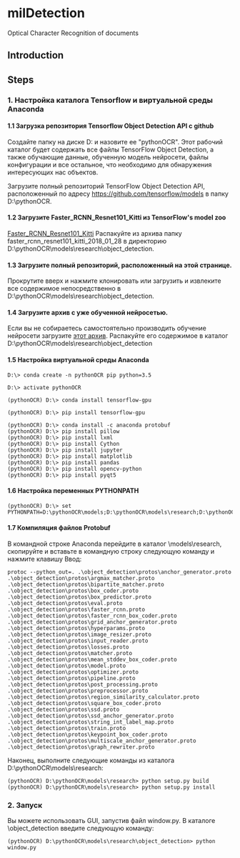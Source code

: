 
# milDetection
Optical Character Recognition of documents

## Introduction


## Steps
### 1. Настройка каталога Tensorflow и виртуальной среды Anaconda
#### 1.1 Загрузка репозитория Tensorflow Object Detection API с github

   Создайте папку на диске D: и назовите ее "pythonOCR". Этот рабочий каталог будет содержать все файлы TensorFlow Object Detection, а также обучающие данные, обученную модель нейросети, файлы конфигурации и все остальное, что необходимо для обнаружения интересующих нас объектов.

Загрузите полный репозиторий TensorFlow Object Detection API, расположенный по адресу https://github.com/tensorflow/models в папку D:\pythonOCR.

#### 1.2 Загрузите Faster_RCNN_Resnet101_Kitti из TensorFlow's model zoo


[Faster_RCNN_Resnet101_Kitti](http://download.tensorflow.org/models/object_detection/faster_rcnn_resnet101_coco_2018_01_28.tar.gz)
Распакуйте из архива папку faster_rcnn_resnet101_kitti_2018_01_28 в директорию D:\pythonOCR\models\research\object_detection.

#### 1.3 Загрузите полный репозиторий, расположенный на этой странице. 
Прокрутите вверх и нажмите клонировать или загрузить и извлеките все содержимое непосредственно в D:\pythonOCR\models\research\object_detection.

#### 1.4 Загрузите архив с уже обученной нейросетью.
Если вы не собираетесь самостоятельно производить обучение нейросети загрузите [этот архив](https://yadi.sk/d/l-k20liGzFvsGw). Распакуйте его содержимое в каталог D:\pythonOCR\models\research\object_detection


#### 1.5 Настройка виртуальной среды Anaconda


```
D:\> conda create -n pythonOCR pip python=3.5
```


```
D:\> activate pythonOCR
```


```
(pythonOCR) D:\> conda install tensorflow-gpu
```


```
(pythonOCR) D:\> pip install tensorflow-gpu
```


```
(pythonOCR) D:\> conda install -c anaconda protobuf
(pythonOCR) D:\> pip install pillow
(pythonOCR) D:\> pip install lxml
(pythonOCR) D:\> pip install Cython
(pythonOCR) D:\> pip install jupyter
(pythonOCR) D:\> pip install matplotlib
(pythonOCR) D:\> pip install pandas
(pythonOCR) D:\> pip install opencv-python
(pythonOCR) D:\> pip install pyqt5
```

#### 1.6 Настройка переменных PYTHONPATH


```
(pythonOCR) D:\> set PYTHONPATH=D:\pythonOCR\models;D:\pythonOCR\models\research;D:\pythonOCR\models\research\slim
```

#### 1.7 Компиляция файлов Protobuf 

В командной строке Anaconda перейдите в каталог \models\research, скопируйте и вставьте в командную строку следующую команду и нажмите клавишу Ввод:


```
protoc --python_out=. .\object_detection\protos\anchor_generator.proto .\object_detection\protos\argmax_matcher.proto .\object_detection\protos\bipartite_matcher.proto .\object_detection\protos\box_coder.proto .\object_detection\protos\box_predictor.proto .\object_detection\protos\eval.proto .\object_detection\protos\faster_rcnn.proto .\object_detection\protos\faster_rcnn_box_coder.proto .\object_detection\protos\grid_anchor_generator.proto .\object_detection\protos\hyperparams.proto .\object_detection\protos\image_resizer.proto .\object_detection\protos\input_reader.proto .\object_detection\protos\losses.proto .\object_detection\protos\matcher.proto .\object_detection\protos\mean_stddev_box_coder.proto .\object_detection\protos\model.proto .\object_detection\protos\optimizer.proto .\object_detection\protos\pipeline.proto .\object_detection\protos\post_processing.proto .\object_detection\protos\preprocessor.proto .\object_detection\protos\region_similarity_calculator.proto .\object_detection\protos\square_box_coder.proto .\object_detection\protos\ssd.proto .\object_detection\protos\ssd_anchor_generator.proto .\object_detection\protos\string_int_label_map.proto .\object_detection\protos\train.proto .\object_detection\protos\keypoint_box_coder.proto .\object_detection\protos\multiscale_anchor_generator.proto .\object_detection\protos\graph_rewriter.proto
```

Наконец, выполните следующие команды из каталога D:\pythonOCR\models\research:


```
(pythonOCR) D:\pythonOCR\models\research> python setup.py build
(pythonOCR) D:\pythonOCR\models\research> python setup.py install
```

### 2. Запуск 

Вы можете использовать GUI, запустив файл window.py. 
В каталоге \object_detection введите следующую команду:

```
(pythonOCR) D:\pythonOCR\models\research\object_detection> python window.py
```
